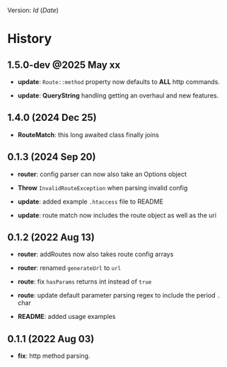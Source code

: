 Version: $Id$ ($Date$)

# History

## 1.5.0-dev @2025 May xx

- **update**: `Route::method` property now defaults to **ALL** http
  commands.

- **update**: **QueryString** handling getting an overhaul and new
  features.

## 1.4.0 (2024 Dec 25)

- **RouteMatch**: this long awaited class finally joins

## 0.1.3 (2024 Sep 20)

- **router**: config parser can now also take an Options object

- **Throw** `InvalidRouteException` when parsing invalid config

- **update**: added example `.htaccess` file to README

- **update**: route match now includes the route object as well as the
  uri

## 0.1.2 (2022 Aug 13)

- **router**: addRoutes now also takes route config arrays

- **router**: renamed `generateUrl` to `url`

- **route**: fix `hasParams` returns int instead of `true`

- **route**: update default parameter parsing regex to include the
  period `.` char

- **README**: added usage examples

## 0.1.1 (2022 Aug 03)

- **fix**: http method parsing.
